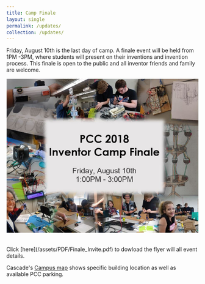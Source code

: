 ```yaml
---
title: Camp Finale
layout: single
permalink: /updates/
collection: /updates/
---
```


Friday, August 10th is the last day of camp. A finale event will be held from 1PM -3PM, where students will present on their inventions and invention process. This finale is open to the public and all inventor friends and family are welcome. 

<p align="center">
<img src="/assets/images/finale.jpg">
</p>

<br>
Click [here](/assets/PDF/Finale_Invite.pdf) to dowload the flyer will all event details.

Cascade's [Campus map](https://www.google.com/url?sa=t&rct=j&q=&esrc=s&source=web&cd=1&cad=rja&uact=8&ved=0ahUKEwiHwP2GypjcAhVKw1QKHfibAjcQFggpMAA&url=https%3A%2F%2Fwww.pcc.edu%2Fabout%2Flocations%2Fcascade%2Fdocuments%2Fca-campus-map.pdf&usg=AOvVaw0hSWLSkaZCr0Vh4eadiA-f) shows specific building location as well as available PCC parking. 

